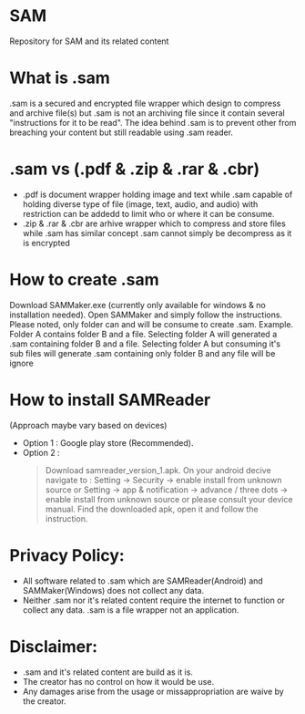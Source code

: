 # SAM
Repository for SAM and its related content

# What is .sam
.sam is a secured and encrypted file wrapper which design to compress and archive file(s) but .sam is not an archiving file since it contain several "instructions for it to be read". The idea behind .sam is to prevent other from breaching your content but still readable using .sam reader.

# .sam vs (.pdf & .zip & .rar & .cbr)
* .pdf is document wrapper holding image and text while .sam capable of holding diverse type of file (image, text, audio, and audio) with restriction can be addedd to limit who or where it can be consume.
* .zip & .rar & .cbr are arhive wrapper which to compress and store files while .sam has similar concept .sam cannot simply be decompress as it is encrypted

# How to create .sam
Download SAMMaker.exe (currently only available for windows  & no installation needed).
Open SAMMaker and simply follow the instructions.
Please noted, only folder can and will be consume to create .sam.
Example.
Folder A contains folder B and a file. 
Selecting folder A will generated a .sam containing folder B and a file.
Selecting folder A but consuming it's sub files will generate .sam containing only folder B and any file will be ignore

# How to install SAMReader
(Approach maybe vary based on devices)
* Option 1 :
  Google play store (Recommended).
* Option 2 : 
  > Download samreader_version_1.apk.
  > On your android decive navigate to :
  > Setting -> Security -> enable install from unknown source
  > or
  > Setting -> app & notification -> advance / three dots -> enable install from unknown source
  > or
  > please consult your device manual.
  > Find the downloaded apk, open it and follow the instruction.

# Privacy Policy:
* All software related to .sam which are SAMReader(Android) and SAMMaker(Windows) does not collect any data. 
* Neither .sam nor it's related content require the internet to function or collect any data. .sam is a file wrapper not an application.

# Disclaimer:
* .sam and it's related content are build as it is.
* The creator has no control on how it would be use.
* Any damages arise from the usage or missappropriation are waive by the creator. 
